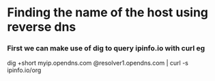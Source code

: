 <h1>Finding the name of the host using reverse dns</h1>

<h3>First we can make use of dig to query ipinfo.io with curl eg </h3>

dig +short myip.opendns.com @resolver1.opendns.com | curl -s ipinfo.io/org